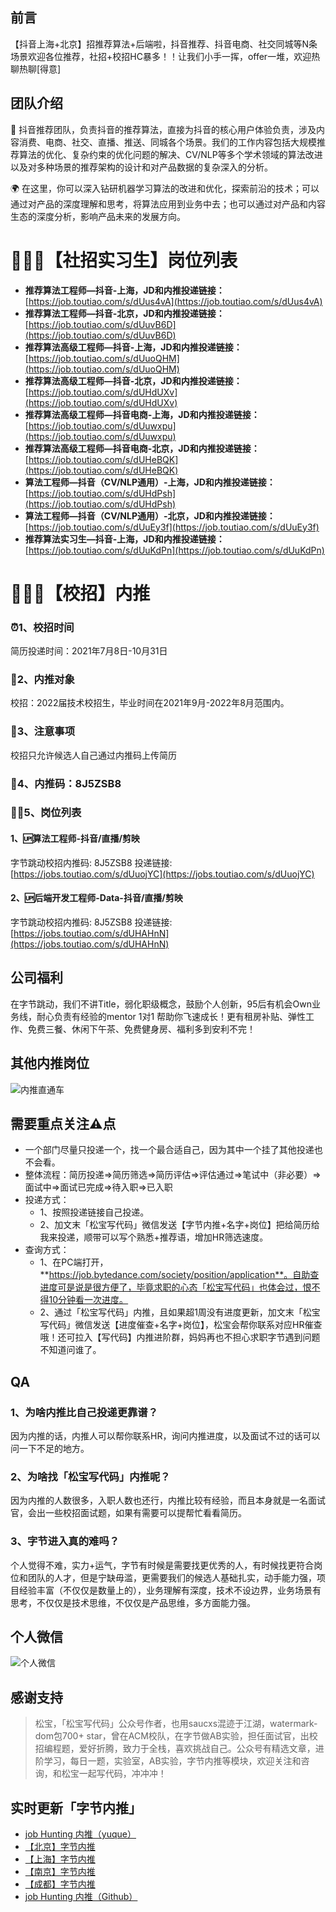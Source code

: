 ## 前言
【抖音上海+北京】招推荐算法+后端啦，抖音推荐、抖音电商、社交同城等N条场景欢迎各位推荐，社招+校招HC暴多！！让我们小手一挥，offer一堆，欢迎热聊热聊[得意]
​

## 团队介绍
🎵 抖音推荐团队，负责抖音的推荐算法，直接为抖音的核心用户体验负责，涉及内容消费、电商、社交、直播、推送、同城各个场景。我们的工作内容包括大规模推荐算法的优化、复杂约束的优化问题的解决、CV/NLP等多个学术领域的算法改进以及对多种场景的推荐架构的设计和对产品数据的复杂深入的分析。 
​

🌍 在这里，你可以深入钻研机器学习算法的改进和优化，探索前沿的技术；可以通过对产品的深度理解和思考，将算法应用到业务中去；也可以通过对产品和内容生态的深度分析，影响产品未来的发展方向。
​

# 🌟🌟🌟【社招实习生】岗位列表

- **推荐算法工程师—抖音-上海，JD和内推投递链接：**[https://job.toutiao.com/s/dUus4vA](https://job.toutiao.com/s/dUus4vA)
- **推荐算法工程师—抖音-北京，JD和内推投递链接：**[https://job.toutiao.com/s/dUuvB6D](https://job.toutiao.com/s/dUuvB6D)
- **推荐算法高级工程师—抖音-上海，JD和内推投递链接：**[https://job.toutiao.com/s/dUuoQHM](https://job.toutiao.com/s/dUuoQHM)
- **推荐算法高级工程师—抖音-北京，JD和内推投递链接：**[https://job.toutiao.com/s/dUHdUXv](https://job.toutiao.com/s/dUHdUXv)
- **推荐算法高级工程师—抖音电商-上海，JD和内推投递链接：**[https://job.toutiao.com/s/dUuwxpu](https://job.toutiao.com/s/dUuwxpu)
- **推荐算法高级工程师—抖音电商-北京，JD和内推投递链接：**[https://job.toutiao.com/s/dUHeBQK](https://job.toutiao.com/s/dUHeBQK)
- **算法工程师—抖音（CV/NLP通用）-上海，JD和内推投递链接：**[https://job.toutiao.com/s/dUHdPsh](https://job.toutiao.com/s/dUHdPsh)
- **算法工程师—抖音（CV/NLP通用）-北京，JD和内推投递链接：**[https://job.toutiao.com/s/dUuEy3f](https://job.toutiao.com/s/dUuEy3f)
- **推荐算法实习生—抖音-上海，JD和内推投递链接：**[https://job.toutiao.com/s/dUuKdPn](https://job.toutiao.com/s/dUuKdPn)
​

# 🌟🌟🌟【校招】内推
### ⏰1、校招时间 
简历投递时间：2021年7月8日-10月31日 
### 🙋2、内推对象 
校招：2022届技术校招生，毕业时间在2021年9月-2022年8月范围内。
### 📖3、注意事项
校招只允许候选人自己通过内推码上传简历
### 🌟4、内推码：**8J5ZSB8**
### 🙋‍♂️5、岗位列表
#### 1、🆙算法工程师-抖音/直播/剪映
字节跳动校招内推码: 8J5ZSB8 
投递链接: [https://jobs.toutiao.com/s/dUuojYC](https://jobs.toutiao.com/s/dUuojYC)
​

#### 2、🆙后端开发工程师-Data-抖音/直播/剪映
字节跳动校招内推码: 8J5ZSB8 
投递链接: [https://jobs.toutiao.com/s/dUHAHnN](https://jobs.toutiao.com/s/dUHAHnN)
​

## 公司福利
在字节跳动，我们不讲Title，弱化职级概念，鼓励个人创新，95后有机会Own业务线，耐心负责有经验的mentor 1对1 帮助你飞速成长！更有租房补贴、弹性工作、免费三餐、休闲下午茶、免费健身房、福利多到安利不完！

## 其他内推岗位
![内推直通车](https://cdn.nlark.com/yuque/0/2021/png/276016/1632069081737-5d6e53a4-52b1-4ba1-8b28-f3c63a5e7785.png?x-oss-process=image%2Fresize%2Cw_750%2Climit_0)



## 需要重点关注⚠️点
+ 一个部门尽量只投递一个，找一个最合适自己，因为其中一个挂了其他投递也不会看。
+ 整体流程：简历投递=>简历筛选=>简历评估=>评估通过=>笔试中（非必要）=>面试中=>面试已完成=>待入职=>已入职
+ 投递方式：
  - 1、按照投递链接自己投递。
  - 2、加文末「松宝写代码」微信发送【字节内推+名字+岗位】把给简历给我来投递，顺带可以写个熟悉+推荐语，增加HR筛选速度。
+ 查询方式：
  - 1、在PC端打开，**https://job.bytedance.com/society/position/application**。自助查进度可是说是很方便了，毕竟求职的心态「松宝写代码」也体会过，恨不得10分钟看一次进度。
  - 2、通过「松宝写代码」内推，且如果超1周没有进度更新，加文末「松宝写代码」微信发送【进度催查+名字+岗位】，松宝会帮你联系对应HR催查哦！还可拉入【写代码】内推进阶群，妈妈再也不担心求职字节遇到问题不知道问谁了。


## QA

### 1、为啥内推比自己投递更靠谱？

因为内推的话，内推人可以帮你联系HR，询问内推进度，以及面试不过的话可以问一下不足的地方。

### 2、为啥找「松宝写代码」内推呢？

因为内推的人数很多，入职人数也还行，内推比较有经验，而且本身就是一名面试官，会出一些校招面试题，如果有需要可以提帮忙看看简历。

### 3、字节进入真的难吗？

个人觉得不难，实力+运气，字节有时候是需要找更优秀的人，有时候找更符合岗位和团队的人才，但是宁缺毋滥，更需要我们的候选人基础扎实，动手能力强，项目经验丰富（不仅仅是数量上的），业务理解有深度，技术不设边界，业务场景有思考，不仅仅是技术思维，不仅仅是产品思维，多方面能力强。

## 个人微信

![个人微信](https://cdn.nlark.com/yuque/0/2021/png/276016/1629471940324-1389ccfc-2eb1-4c2d-834c-4f02afbea9a9.png)

## 感谢支持
> 松宝，「松宝写代码」公众号作者，也用saucxs混迹于江湖，watermark-dom包700+ star，曾在ACM校队，在字节做AB实验，担任面试官，出校招编程题，爱好折腾，致力于全栈，喜欢挑战自己。公众号有精选文章，进阶学习，每日一题，实验室，AB实验，字节内推等模块，欢迎关注和咨询，和松宝一起写代码，冲冲冲！

## 实时更新「字节内推」
+ [job Hunting 内推（yuque）](https://github.com/saucxs/job)
+ [【北京】字节内推](https://www.yuque.com/docs/share/abbfa5de-51f1-4804-8654-4faddcf87616)
+ [【上海】字节内推](https://www.yuque.com/docs/share/69ec76e9-d36d-4f11-8ddf-55c6ffbeec28)
+ [【南京】字节内推](https://www.yuque.com/docs/share/1be5a1b8-8254-48a3-a76b-a6dcf399579a)
+ [【成都】字节内推](https://www.yuque.com/docs/share/0e0a07f1-7e10-4324-b654-b28850c07042)
+ [job Hunting 内推（Github）](https://github.com/saucxs/job)
